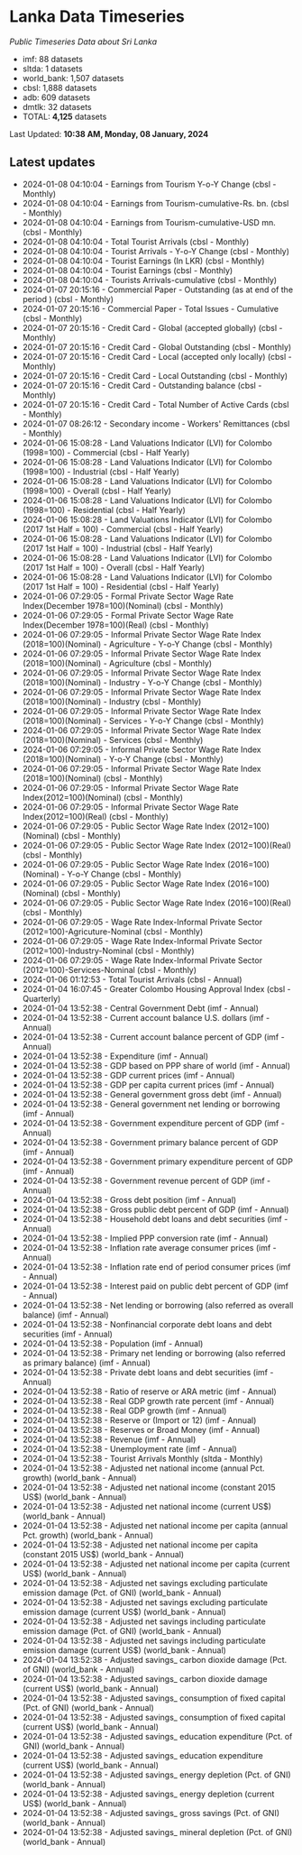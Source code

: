 # Lanka Data Timeseries
*Public Timeseries Data about Sri Lanka*

* imf: 88 datasets
* sltda: 1 datasets
* world_bank: 1,507 datasets
* cbsl: 1,888 datasets
* adb: 609 datasets
* dmtlk: 32 datasets
* TOTAL: **4,125** datasets

Last Updated: **10:38 AM, Monday, 08 January, 2024**

## Latest updates

* 2024-01-08 04:10:04 - Earnings from Tourism Y-o-Y Change (cbsl - Monthly)
* 2024-01-08 04:10:04 - Earnings from Tourism-cumulative-Rs. bn. (cbsl - Monthly)
* 2024-01-08 04:10:04 - Earnings from Tourism-cumulative-USD mn. (cbsl - Monthly)
* 2024-01-08 04:10:04 - Total Tourist Arrivals (cbsl - Monthly)
* 2024-01-08 04:10:04 - Tourist Arrivals - Y-o-Y Change (cbsl - Monthly)
* 2024-01-08 04:10:04 - Tourist Earnings (In LKR) (cbsl - Monthly)
* 2024-01-08 04:10:04 - Tourist Earnings (cbsl - Monthly)
* 2024-01-08 04:10:04 - Tourists Arrivals-cumulative (cbsl - Monthly)
* 2024-01-07 20:15:16 - Commercial Paper - Outstanding (as at end of the period ) (cbsl - Monthly)
* 2024-01-07 20:15:16 - Commercial Paper - Total Issues - Cumulative (cbsl - Monthly)
* 2024-01-07 20:15:16 - Credit Card - Global (accepted globally) (cbsl - Monthly)
* 2024-01-07 20:15:16 - Credit Card - Global Outstanding (cbsl - Monthly)
* 2024-01-07 20:15:16 - Credit Card - Local (accepted only locally) (cbsl - Monthly)
* 2024-01-07 20:15:16 - Credit Card - Local Outstanding (cbsl - Monthly)
* 2024-01-07 20:15:16 - Credit Card - Outstanding balance (cbsl - Monthly)
* 2024-01-07 20:15:16 - Credit Card - Total Number of Active Cards (cbsl - Monthly)
* 2024-01-07 08:26:12 - Secondary income - Workers' Remittances (cbsl - Monthly)
* 2024-01-06 15:08:28 - Land Valuations Indicator (LVI) for Colombo (1998=100) - Commercial (cbsl - Half Yearly)
* 2024-01-06 15:08:28 - Land Valuations Indicator (LVI) for Colombo (1998=100) - Industrial (cbsl - Half Yearly)
* 2024-01-06 15:08:28 - Land Valuations Indicator (LVI) for Colombo (1998=100) - Overall (cbsl - Half Yearly)
* 2024-01-06 15:08:28 - Land Valuations Indicator (LVI) for Colombo (1998=100) - Residential (cbsl - Half Yearly)
* 2024-01-06 15:08:28 - Land Valuations Indicator (LVI) for Colombo (2017 1st Half = 100) - Commercial (cbsl - Half Yearly)
* 2024-01-06 15:08:28 - Land Valuations Indicator (LVI) for Colombo (2017 1st Half = 100) - Industrial (cbsl - Half Yearly)
* 2024-01-06 15:08:28 - Land Valuations Indicator (LVI) for Colombo (2017 1st Half = 100) - Overall (cbsl - Half Yearly)
* 2024-01-06 15:08:28 - Land Valuations Indicator (LVI) for Colombo (2017 1st Half = 100) - Residential (cbsl - Half Yearly)
* 2024-01-06 07:29:05 - Formal Private Sector Wage Rate Index(December 1978=100)(Nominal) (cbsl - Monthly)
* 2024-01-06 07:29:05 - Formal Private Sector Wage Rate Index(December 1978=100)(Real) (cbsl - Monthly)
* 2024-01-06 07:29:05 - Informal Private Sector Wage Rate Index (2018=100)(Nominal) - Agriculture - Y-o-Y Change (cbsl - Monthly)
* 2024-01-06 07:29:05 - Informal Private Sector Wage Rate Index (2018=100)(Nominal) - Agriculture (cbsl - Monthly)
* 2024-01-06 07:29:05 - Informal Private Sector Wage Rate Index (2018=100)(Nominal) - Industry - Y-o-Y Change (cbsl - Monthly)
* 2024-01-06 07:29:05 - Informal Private Sector Wage Rate Index (2018=100)(Nominal) - Industry (cbsl - Monthly)
* 2024-01-06 07:29:05 - Informal Private Sector Wage Rate Index (2018=100)(Nominal) - Services - Y-o-Y Change (cbsl - Monthly)
* 2024-01-06 07:29:05 - Informal Private Sector Wage Rate Index (2018=100)(Nominal) - Services (cbsl - Monthly)
* 2024-01-06 07:29:05 - Informal Private Sector Wage Rate Index (2018=100)(Nominal) - Y-o-Y Change (cbsl - Monthly)
* 2024-01-06 07:29:05 - Informal Private Sector Wage Rate Index (2018=100)(Nominal) (cbsl - Monthly)
* 2024-01-06 07:29:05 - Informal Private Sector Wage Rate Index(2012=100)(Nominal) (cbsl - Monthly)
* 2024-01-06 07:29:05 - Informal Private Sector Wage Rate Index(2012=100)(Real) (cbsl - Monthly)
* 2024-01-06 07:29:05 - Public Sector Wage Rate Index (2012=100)(Nominal) (cbsl - Monthly)
* 2024-01-06 07:29:05 - Public Sector Wage Rate Index (2012=100)(Real) (cbsl - Monthly)
* 2024-01-06 07:29:05 - Public Sector Wage Rate Index (2016=100)(Nominal) - Y-o-Y Change (cbsl - Monthly)
* 2024-01-06 07:29:05 - Public Sector Wage Rate Index (2016=100)(Nominal) (cbsl - Monthly)
* 2024-01-06 07:29:05 - Public Sector Wage Rate Index (2016=100)(Real) (cbsl - Monthly)
* 2024-01-06 07:29:05 - Wage Rate Index-Informal Private Sector (2012=100)-Agricuture-Nominal (cbsl - Monthly)
* 2024-01-06 07:29:05 - Wage Rate Index-Informal Private Sector (2012=100)-Industry-Nominal (cbsl - Monthly)
* 2024-01-06 07:29:05 - Wage Rate Index-Informal Private Sector (2012=100)-Services-Nominal (cbsl - Monthly)
* 2024-01-06 01:12:53 - Total Tourist Arrivals (cbsl - Annual)
* 2024-01-04 16:07:45 - Greater Colombo Housing Approval Index (cbsl - Quarterly)
* 2024-01-04 13:52:38 - Central Government Debt (imf - Annual)
* 2024-01-04 13:52:38 - Current account balance U.S. dollars (imf - Annual)
* 2024-01-04 13:52:38 - Current account balance percent of GDP (imf - Annual)
* 2024-01-04 13:52:38 - Expenditure (imf - Annual)
* 2024-01-04 13:52:38 - GDP based on PPP share of world (imf - Annual)
* 2024-01-04 13:52:38 - GDP current prices (imf - Annual)
* 2024-01-04 13:52:38 - GDP per capita current prices (imf - Annual)
* 2024-01-04 13:52:38 - General government gross debt (imf - Annual)
* 2024-01-04 13:52:38 - General government net lending or borrowing (imf - Annual)
* 2024-01-04 13:52:38 - Government expenditure percent of GDP (imf - Annual)
* 2024-01-04 13:52:38 - Government primary balance percent of GDP (imf - Annual)
* 2024-01-04 13:52:38 - Government primary expenditure percent of GDP (imf - Annual)
* 2024-01-04 13:52:38 - Government revenue percent of GDP (imf - Annual)
* 2024-01-04 13:52:38 - Gross debt position (imf - Annual)
* 2024-01-04 13:52:38 - Gross public debt percent of GDP (imf - Annual)
* 2024-01-04 13:52:38 - Household debt loans and debt securities (imf - Annual)
* 2024-01-04 13:52:38 - Implied PPP conversion rate (imf - Annual)
* 2024-01-04 13:52:38 - Inflation rate average consumer prices (imf - Annual)
* 2024-01-04 13:52:38 - Inflation rate end of period consumer prices (imf - Annual)
* 2024-01-04 13:52:38 - Interest paid on public debt percent of GDP (imf - Annual)
* 2024-01-04 13:52:38 - Net lending or borrowing (also referred as overall balance) (imf - Annual)
* 2024-01-04 13:52:38 - Nonfinancial corporate debt loans and debt securities (imf - Annual)
* 2024-01-04 13:52:38 - Population (imf - Annual)
* 2024-01-04 13:52:38 - Primary net lending or borrowing (also referred as primary balance) (imf - Annual)
* 2024-01-04 13:52:38 - Private debt loans and debt securities (imf - Annual)
* 2024-01-04 13:52:38 - Ratio of reserve or ARA metric (imf - Annual)
* 2024-01-04 13:52:38 - Real GDP growth rate percent (imf - Annual)
* 2024-01-04 13:52:38 - Real GDP growth (imf - Annual)
* 2024-01-04 13:52:38 - Reserve or (Import or 12) (imf - Annual)
* 2024-01-04 13:52:38 - Reserves or Broad Money (imf - Annual)
* 2024-01-04 13:52:38 - Revenue (imf - Annual)
* 2024-01-04 13:52:38 - Unemployment rate (imf - Annual)
* 2024-01-04 13:52:38 - Tourist Arrivals Monthly (sltda - Monthly)
* 2024-01-04 13:52:38 - Adjusted net national income (annual Pct. growth) (world_bank - Annual)
* 2024-01-04 13:52:38 - Adjusted net national income (constant 2015 US$) (world_bank - Annual)
* 2024-01-04 13:52:38 - Adjusted net national income (current US$) (world_bank - Annual)
* 2024-01-04 13:52:38 - Adjusted net national income per capita (annual Pct. growth) (world_bank - Annual)
* 2024-01-04 13:52:38 - Adjusted net national income per capita (constant 2015 US$) (world_bank - Annual)
* 2024-01-04 13:52:38 - Adjusted net national income per capita (current US$) (world_bank - Annual)
* 2024-01-04 13:52:38 - Adjusted net savings excluding particulate emission damage (Pct. of GNI) (world_bank - Annual)
* 2024-01-04 13:52:38 - Adjusted net savings excluding particulate emission damage (current US$) (world_bank - Annual)
* 2024-01-04 13:52:38 - Adjusted net savings including particulate emission damage (Pct. of GNI) (world_bank - Annual)
* 2024-01-04 13:52:38 - Adjusted net savings including particulate emission damage (current US$) (world_bank - Annual)
* 2024-01-04 13:52:38 - Adjusted savings_ carbon dioxide damage (Pct. of GNI) (world_bank - Annual)
* 2024-01-04 13:52:38 - Adjusted savings_ carbon dioxide damage (current US$) (world_bank - Annual)
* 2024-01-04 13:52:38 - Adjusted savings_ consumption of fixed capital (Pct. of GNI) (world_bank - Annual)
* 2024-01-04 13:52:38 - Adjusted savings_ consumption of fixed capital (current US$) (world_bank - Annual)
* 2024-01-04 13:52:38 - Adjusted savings_ education expenditure (Pct. of GNI) (world_bank - Annual)
* 2024-01-04 13:52:38 - Adjusted savings_ education expenditure (current US$) (world_bank - Annual)
* 2024-01-04 13:52:38 - Adjusted savings_ energy depletion (Pct. of GNI) (world_bank - Annual)
* 2024-01-04 13:52:38 - Adjusted savings_ energy depletion (current US$) (world_bank - Annual)
* 2024-01-04 13:52:38 - Adjusted savings_ gross savings (Pct. of GNI) (world_bank - Annual)
* 2024-01-04 13:52:38 - Adjusted savings_ mineral depletion (Pct. of GNI) (world_bank - Annual)